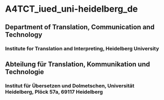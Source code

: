 # A4TCT_iued_uni-heidelberg_de

## Department of Translation, Communication and Technology
### Institute for Translation and Interpreting, Heidelberg University

## Abteilung für Translation, Kommunikation und Technologie
### Institut für Übersetzen und Dolmetschen, Universität Heidelberg, Plöck 57a, 69117 Heidelberg
